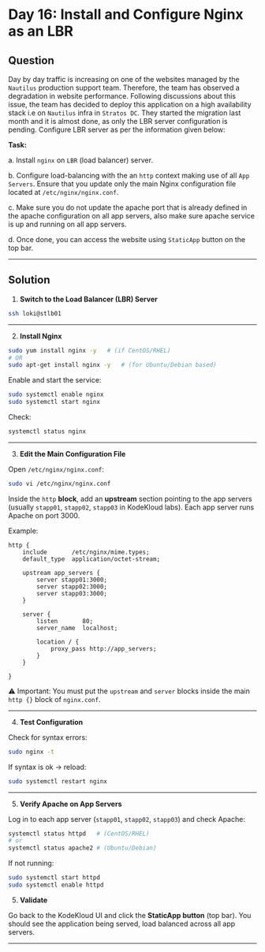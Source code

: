 # Day 16: Install and Configure Nginx as an LBR

## Question

Day by day traffic is increasing on one of the websites managed by the `Nautilus` production support team. Therefore, the team has observed a degradation in website performance. Following discussions about this issue, the team has decided to deploy this application on a high availability stack i.e on `Nautilus` infra in `Stratos DC`. They started the migration last month and it is almost done, as only the LBR server configuration is pending. Configure LBR server as per the information given below:

**Task:**  

a. Install `nginx` on `LBR` (load balancer) server.

b. Configure load-balancing with the an `http` context making use of all `App Servers`. Ensure that you update only the main Nginx configuration file located at `/etc/nginx/nginx.conf`.

c. Make sure you do not update the apache port that is already defined in the apache configuration on all app servers, also make sure apache service is up and running on all app servers.

d. Once done, you can access the website using `StaticApp` button on the top bar.

---

## Solution

1. **Switch to the Load Balancer (LBR) Server**

```bash
ssh loki@stlb01
```

---

2. **Install Nginx**

```bash
sudo yum install nginx -y   # (if CentOS/RHEL)
# OR
sudo apt-get install nginx -y   # (for Ubuntu/Debian based)
```

Enable and start the service:

```bash
sudo systemctl enable nginx
sudo systemctl start nginx
```

Check:

```bash
systemctl status nginx
```

---

3. **Edit the Main Configuration File**

Open `/etc/nginx/nginx.conf`:

```bash
sudo vi /etc/nginx/nginx.conf
```

Inside the `http` **block**, add an **upstream** section pointing to the app servers (usually `stapp01`, `stapp02`, `stapp03` in KodeKloud labs).
Each app server runs Apache on port 3000.

Example:

```nginx
http {
    include       /etc/nginx/mime.types;
    default_type  application/octet-stream;

    upstream app_servers {
        server stapp01:3000;
        server stapp02:3000;
        server stapp03:3000;
    }

    server {
        listen       80;
        server_name  localhost;

        location / {
            proxy_pass http://app_servers;
        }
    }

}
```

⚠️ Important: You must put the `upstream` and `server` blocks inside the main `http {}` block of `nginx.conf`.

---

4. **Test Configuration**

Check for syntax errors:

```bash
sudo nginx -t
```

If syntax is ok → reload:

```bash
sudo systemctl restart nginx
```

---

5. **Verify Apache on App Servers**

Log in to each app server (`stapp01`, `stapp02`, `stapp03`) and check Apache:

```bash
systemctl status httpd   # (CentOS/RHEL)
# or
systemctl status apache2 # (Ubuntu/Debian)
```

If not running:

```bash
sudo systemctl start httpd
sudo systemctl enable httpd
```

5. **Validate**

Go back to the KodeKloud UI and click the **StaticApp button** (top bar).
You should see the application being served, load balanced across all app servers.

---

